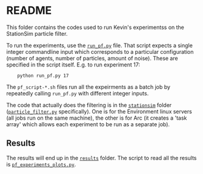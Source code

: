 # README

This folder contains the codes used to run Kevin's experimentss on the StationSim particle filter.

To run the experiments, use the [`run_pf.py`](./run_pf.py) file. That script expects a single integer commandline input which corresponds to a particular configuration (number of agents, number of particles, amount of noise). These are specified in the script itself. E.g. to run experiment 17:

```
	python run_pf.py 17
```

The `pf_script-*.sh` files run all the expeirments as a batch job by repeatedly calling `run_pf.py` with different integer inputs.

The code that actually does the filtering is in the [`stationsim`](../../stationsim) folder ([`particle_filter.py`](../../stationsim/particle_filter.py) specifically). One is for the Environment linux servers (all jobs run on the same machine), the other is for Arc (it creates a 'task array' which allows each experiment to be run as a separate job).

## Results

The results will end up in the [`results`](./results) folder. The script to read all the results is [`pf_experiments_plots.py`](pf_experiments_plots.py). 

